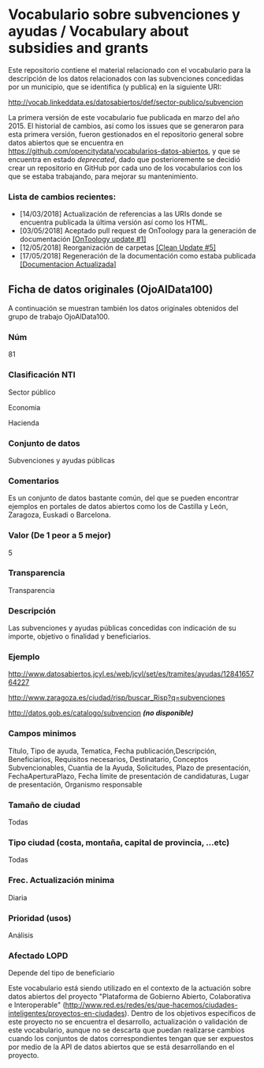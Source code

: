 # Vocabulario sobre subvenciones y ayudas / Vocabulary about subsidies and grants

Este repositorio contiene el material relacionado con el vocabulario para la descripción de los datos relacionados con las subvenciones concedidas por un municipio, que se identifica (y publica) en la siguiente URI:

http://vocab.linkeddata.es/datosabiertos/def/sector-publico/subvencion

La primera versión de este vocabulario fue publicada en marzo del año 2015. El historial de cambios, así como los issues que se generaron para esta primera versión, fueron gestionados en el repositorio general sobre datos abiertos que se encuentra en https://github.com/opencitydata/vocabularios-datos-abiertos, y que se encuentra en estado *deprecated*, dado que posterioremente se decidió crear un repositorio en GitHub por cada uno de los vocabularios con los que se estaba trabajando, para mejorar su mantenimiento.

### Lista de cambios recientes:
* [14/03/2018] Actualización de referencias a las URIs donde se encuentra publicada la última versión así como los HTML.
* [03/05/2018] Aceptado pull request de OnToology para la generación de documentación [[OnToology update #1]](https://github.com/opencitydata/sector-publico-subvenciones-ayudas/pull/1)
* [12/05/2018] Reorganización de carpetas [[Clean Update #5]](https://github.com/opencitydata/sector-publico-subvenciones-ayudas/pull/5)
* [17/05/2018] Regeneración de la documentación como estaba publicada [[Documentacion Actualizada]](https://github.com/opencitydata/sector-publico-subvenciones-ayudas/commit/9f817d4bd634380f543debf414da3763138b6c12)
## Ficha de datos originales (OjoAlData100)
A continuación se muestran también los datos originales obtenidos del grupo de trabajo OjoAlData100.

### Núm
81
### Clasificación NTI
Sector público

Economia

Hacienda
### Conjunto de datos
Subvenciones y ayudas públicas
### Comentarios
Es un conjunto de datos bastante común, del que se pueden encontrar ejemplos en portales de datos abiertos como los de Castilla y León, Zaragoza, Euskadi o Barcelona.
### Valor (De 1 peor a 5 mejor)
5
### Transparencia
Transparencia
### Descripción
Las subvenciones y ayudas públicas concedidas con indicación de su importe, objetivo o finalidad y beneficiarios.
### Ejemplo
http://www.datosabiertos.jcyl.es/web/jcyl/set/es/tramites/ayudas/1284165764227

http://www.zaragoza.es/ciudad/risp/buscar_Risp?q=subvenciones

http://datos.gob.es/catalogo/subvencion ***(no disponible)***
### Campos minimos
Título, Tipo de ayuda, Tematica, Fecha publicación,Descripción, Beneficiarios, Requisitos necesarios, Destinatario, Conceptos Subvencionables, Cuantia de la Ayuda, Solicitudes, Plazo de presentación, FechaAperturaPlazo, Fecha límite de presentación de candidaturas, Lugar de presentación, Organismo responsable
### Tamaño de ciudad
Todas
### Tipo ciudad (costa, montaña, capital de provincia, …etc)
Todas
### Frec. Actualización minima
Diaria
### Prioridad (usos)
Análisis
### Afectado LOPD
Depende del tipo de beneficiario

Este vocabulario está siendo utilizado en el contexto de la actuación sobre datos abiertos del proyecto "Plataforma de Gobierno Abierto, Colaborativa e Interoperable" (http://www.red.es/redes/es/que-hacemos/ciudades-inteligentes/proyectos-en-ciudades). Dentro de los objetivos específicos de este proyecto no se encuentra el desarrollo, actualización o validación de este vocabulario, aunque no se descarta que puedan realizarse cambios cuando los conjuntos de datos correspondientes tengan que ser expuestos por medio de la API de datos abiertos que se está desarrollando en el proyecto. 
